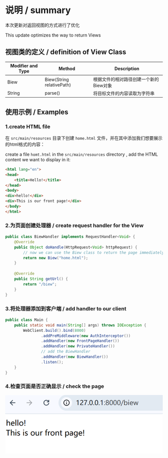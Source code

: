 # 说明 / summary

本次更新对返回视图的方式进行了优化

This update optimizes the way to return Views

## 视图类的定义 / definition of View Class

| Modifier and Type | Method                    | Description           |
|-------------------|---------------------------|-----------------------|
| Biew              | Biew(String relativePath) | 根据文件的相对路径创建一个新的Biew对象 |
| String            | parse()                   | 将目标文件的内容读取为字符串        |

## 使用示例 / Examples

### 1.create HTML file

在 `src/main/resources` 目录下创建 `home.html` 文件，并在其中添加我们想要展示的html格式的内容： 

create a file `homt.html` in the `src/main/resources` directory , add the HTML content we want to display in it:

```html
<html lang="en">
<head>
    <title>Hello!</title>
</head>
<body>
<div>hello!</div>
<div>This is our front page!</div>
</body>
</html>
```

### 2.为页面创建处理器 / create request handler for the View

```java
public class BiewHandler implements RequestHandler<Void> {
    @Override
    public Object doHandle(HttpRequest<Void> httpRequest) {
        // now we can use the Biew class to return the page immediately
        return new Biew("home.html");
    }

    @Override
    public String getUrl() {
        return "/biew";
    }
}
```

### 3.将处理器添加到客户端 / add handler to our client

```java
public class Main {
    public static void main(String[] args) throws IOException {
        WebClient.build().bind(8000)
                .addPreMiddleware(new AuthInterceptor())
                .addHandler(new FrontPageHandler())
                .addHandler(new PrivateHandler())
                // add the BiewHandler
                .addHandler(new BiewHandler())
                .listen();
    }
}
```

### 4.检查页面是否正确显示 / check the page 

![img.png](img.png)